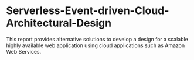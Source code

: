 # Serverless-Event-driven-Cloud-Architectural-Design
This report provides alternative solutions to develop a design for a scalable highly available web application using cloud applications such as Amazon Web Services.

